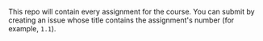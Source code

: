 This repo will contain every assignment for the course. You can submit by creating an issue whose title contains the assignment's number (for example, `1.1`).
